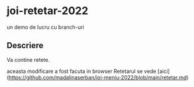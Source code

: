 # joi-retetar-2022
un demo de lucru cu branch-uri

 ## Descriere

Va contine retete.

aceasta modificare a fost facuta in browser
Retetarul se vede [aici] (https://github.com/madalinaserban/joi-meniu-2022/blob/main/retetar.md)